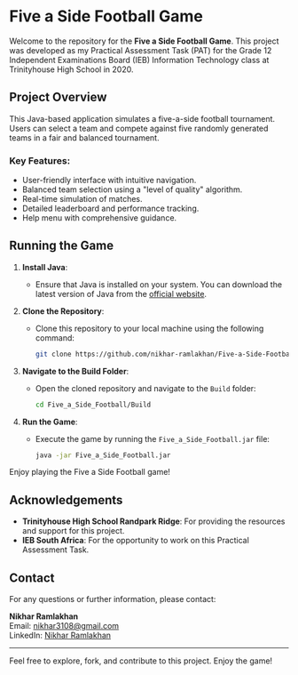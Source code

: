 ﻿# Five a Side Football Game

Welcome to the repository for the **Five a Side Football Game**. This project was developed as my Practical Assessment Task (PAT) for the Grade 12 Independent Examinations Board (IEB) Information Technology class at Trinityhouse High School in 2020.

## Project Overview

This Java-based application simulates a five-a-side football tournament. Users can select a team and compete against five randomly generated teams in a fair and balanced tournament.

### Key Features:
- User-friendly interface with intuitive navigation.
- Balanced team selection using a "level of quality" algorithm.
- Real-time simulation of matches.
- Detailed leaderboard and performance tracking.
- Help menu with comprehensive guidance.

## Running the Game

1. **Install Java**:
   - Ensure that Java is installed on your system. You can download the latest version of Java from the [official website](https://www.java.com/en/download/).

2. **Clone the Repository**:
   - Clone this repository to your local machine using the following command:
     ```bash
     git clone https://github.com/nikhar-ramlakhan/Five-a-Side-Football.git
     ```

3. **Navigate to the Build Folder**:
   - Open the cloned repository and navigate to the `Build` folder:
     ```bash
     cd Five_a_Side_Football/Build
     ```

4. **Run the Game**:
   - Execute the game by running the `Five_a_Side_Football.jar` file:
     ```bash
     java -jar Five_a_Side_Football.jar
     ```

Enjoy playing the Five a Side Football game!

## Acknowledgements

- **Trinityhouse High School Randpark Ridge**: For providing the resources and support for this project.
- **IEB South Africa**: For the opportunity to work on this Practical Assessment Task.

## Contact

For any questions or further information, please contact:

**Nikhar Ramlakhan**  
Email: [nikhar3108@gmail.com](mailto:nikhar3108@gmail.com)  
LinkedIn: [Nikhar Ramlakhan](https://www.linkedin.com/in/nikhar-ramlakhan)

---

Feel free to explore, fork, and contribute to this project. Enjoy the game!
